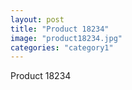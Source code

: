 ```yaml
---
layout: post
title: "Product 18234"
image: "product18234.jpg"
categories: "category1"
---
```

Product 18234
